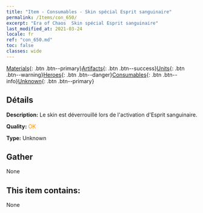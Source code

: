 ```yaml
---
title: "Item - Consumables - Skin spécial Esprit sanguinaire"
permalink: /Items/con_650/
excerpt: "Era of Chaos  Skin spécial Esprit sanguinaire"
last_modified_at: 2021-03-24
locale: fr
ref: "con_650.md"
toc: false
classes: wide
---
```

 [Materials](/fr/Items/){: .btn .btn--primary}[Artifacts](/fr/Items/Artifacts/){: .btn .btn--success}[Units](/fr/Items/Units/){: .btn .btn--warning}[Heroes](/fr/Items/Heroes/){: .btn .btn--danger}[Consumables](/fr/Items/Consumables/){: .btn .btn--info}[Unknown](/fr/Items/Unknown/){: .btn .btn--primary}

## Détails
 **Description:** Le skin est déverrouillé lors de l'activation d'Esprit sanguinaire.

 **Quality:** <span style="color: #FF8C00">OK</span>

 **Type:** Unknown

## Gather

  None

## This item contains:

  None

